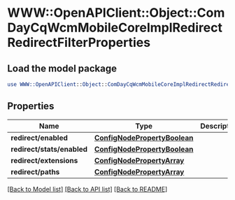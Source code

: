 # WWW::OpenAPIClient::Object::ComDayCqWcmMobileCoreImplRedirectRedirectFilterProperties

## Load the model package
```perl
use WWW::OpenAPIClient::Object::ComDayCqWcmMobileCoreImplRedirectRedirectFilterProperties;
```

## Properties
Name | Type | Description | Notes
------------ | ------------- | ------------- | -------------
**redirect/enabled** | [**ConfigNodePropertyBoolean**](ConfigNodePropertyBoolean.md) |  | [optional] 
**redirect/stats/enabled** | [**ConfigNodePropertyBoolean**](ConfigNodePropertyBoolean.md) |  | [optional] 
**redirect/extensions** | [**ConfigNodePropertyArray**](ConfigNodePropertyArray.md) |  | [optional] 
**redirect/paths** | [**ConfigNodePropertyArray**](ConfigNodePropertyArray.md) |  | [optional] 

[[Back to Model list]](../README.md#documentation-for-models) [[Back to API list]](../README.md#documentation-for-api-endpoints) [[Back to README]](../README.md)


